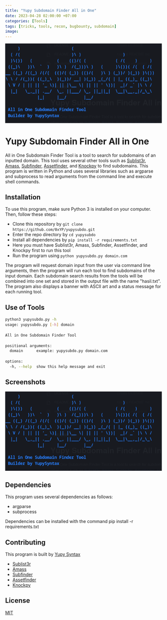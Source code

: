 ```yaml
---
title: "Yupy Subdomain Finder All in One"
date: 2023-04-28 02:00:00 +07:00
categories: [Tools]
tags: [tricks, tools, recon, bugbounty, subdomain]
image: 
---
```


![image](https://raw.githubusercontent.com/0xYP/yupysubdo/main/yupysubdo.png)
# Yupy Subdomain Finder All in One
All in One Subdomain Finder Tool is a tool to search for subdomains of an inputted domain. This tool uses several other tools such as [Sublist3r](https://github.com/aboul3la/Sublist3r), [Amass](https://github.com/OWASP/Amass), [Subfinder](https://github.com/projectdiscovery/subfinder), [Assetfinder](https://github.com/tomnomnom/assetfinder), and [Knockpy](https://github.com/guelfoweb/knock) to find subdomains. This program is written in Python and uses several libraries such as argparse and subprocess to read arguments from the command line and execute shell commands.
## Installation

To use this program, make sure Python 3 is installed on your computer. Then, follow these steps:

- Clone this repository by ``git clone https://github.com/0xYP/yupysubdo.git``
- Enter the repo directory by ``cd yupysubdo``
- Install all dependencies by ``pip install -r requirements.txt``
- Here you must have Sublist3r, Amass, Subfinder, Assetfinder, and Knockpy first to run this tool
- Run the program using ``python yupysubdo.py domain.com``

The program will request domain input from the user via command line arguments, then the program will run each tool to find subdomains of the input domain. Each subdomain search results from the tools will be combined into one set and stored in the output file with the name "hasil.txt". The program also displays a banner with ASCII art and a status message for each running tool.

## Use of Tools
```bash
python3 yupysubdo.py -h
usage: yupysubdo.py [-h] domain

All in One Subdomain Finder Tool

positional arguments:
  domain      example: yupysubdo.py domain.com

options:
  -h, --help  show this help message and exit
```

## Screenshots

![Screenshot](https://raw.githubusercontent.com/0xYP/yupysubdo/main/yupysubdo.png)

## Dependencies
This program uses several dependencies as follows:

- argparse
- subprocess

Dependencies can be installed with the command pip install -r requirements.txt
## Contributing

This program is built by [Yupy Syntax](https://github.com/0xYP)

- [Sublist3r](https://github.com/aboul3la/Sublist3r)
- [Amass](https://github.com/OWASP/Amass)
- [Subfinder](https://github.com/projectdiscovery/subfinder)
- [Assetfinder](https://github.com/tomnomnom/assetfinder)
- [Knockpy](https://github.com/guelfoweb/)

## License

[MIT](https://choosealicense.com/licenses/mit/)
